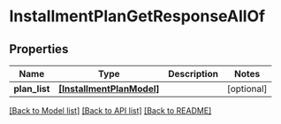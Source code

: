# InstallmentPlanGetResponseAllOf


## Properties
Name | Type | Description | Notes
------------ | ------------- | ------------- | -------------
**plan_list** | [**[InstallmentPlanModel]**](InstallmentPlanModel.md) |  | [optional] 

[[Back to Model list]](../README.md#documentation-for-models) [[Back to API list]](../README.md#documentation-for-api-endpoints) [[Back to README]](../README.md)


